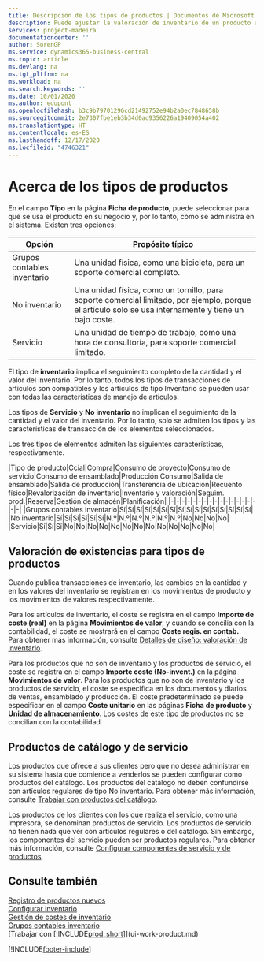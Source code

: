```yaml
---
title: Descripción de los tipos de productos | Documentos de Microsoft
description: Puede ajustar la valoración de inventario de un producto utilizando los métodos de costes FIFO o Promedio, por ejemplo, cuando los costes de producto cambien por motivos distintos de las transacciones.
services: project-madeira
documentationcenter: ''
author: SorenGP
ms.service: dynamics365-business-central
ms.topic: article
ms.devlang: na
ms.tgt_pltfrm: na
ms.workload: na
ms.search.keywords: ''
ms.date: 10/01/2020
ms.author: edupont
ms.openlocfilehash: b3c9b79701296cd21492752e94b2a0ec7848658b
ms.sourcegitcommit: 2e7307fbe1eb3b34d0ad9356226a19409054a402
ms.translationtype: HT
ms.contentlocale: es-ES
ms.lasthandoff: 12/17/2020
ms.locfileid: "4746321"
---
```

# <a name="about-item-types"></a>Acerca de los tipos de productos
En el campo **Tipo** en la página **Ficha de producto**, puede seleccionar para qué se usa el producto en su negocio y, por lo tanto, cómo se administra en el sistema. Existen tres opciones:

|Opción|Propósito típico|
|------|-----------|
|Grupos contables inventario|Una unidad física, como una bicicleta, para un soporte comercial completo.|
|No inventario|Una unidad física, como un tornillo, para soporte comercial limitado, por ejemplo, porque el artículo solo se usa internamente y tiene un bajo coste.|
|Servicio|Una unidad de tiempo de trabajo, como una hora de consultoría, para soporte comercial limitado.|

El tipo de **inventario** implica el seguimiento completo de la cantidad y el valor del inventario. Por lo tanto, todos los tipos de transacciones de artículos son compatibles y los artículos de tipo Inventario se pueden usar con todas las características de manejo de artículos.

Los tipos de **Servicio** y **No inventario** no implican el seguimiento de la cantidad y el valor del inventario. Por lo tanto, solo se admiten los tipos y las características de transacción de los elementos seleccionados.

Los tres tipos de elementos admiten las siguientes características, respectivamente.

|Tipo de producto|Ccial|Compra|Consumo de proyecto|Consumo de servicio|Consumo de ensamblado|Producción Consumo|Salida de ensamblado|Salida de producción|Transferencia de ubicación|Recuento físico|Revalorización de inventario|Inventario y valoración|Seguim. prod.|Reserva|Gestión de almacén|Planificación|
|-|-|-|-|-|-|-|-|-|-|-|-|-|-|-|-|-|-|
|Grupos contables inventario|Sí|Sí|Sí|Sí|Sí|Sí|Sí|Sí|Sí|Sí|Sí|Sí|Sí|Sí|Sí|Sí|
|No inventario|Sí|Sí|Sí|Sí|Sí|Sí|N.º|N.º|N.º|N.º|N.º|N.º|No|No|No|No|
|Servicio|Sí|Sí|Sí|No|No|No|No|No|No|No|No|No|No|No|No|No|

## <a name="costing-methods-for-types-of-items"></a>Valoración de existencias para tipos de productos
Cuando publica transacciones de inventario, las cambios en la cantidad y en los valores del inventario se registran en los movimientos de producto y los movimientos de valores respectivamente. 

Para los artículos de inventario, el coste se registra en el campo **Importe de coste (real)** en la página **Movimientos de valor**, y cuando se concilia con la contabilidad, el coste se mostrará en el campo **Coste regis. en contab.**. Para obtener más información, consulte [Detalles de diseño: valoración de inventario](design-details-inventory-costing.md).

Para los productos que no son de inventario y los productos de servicio, el coste se registra en el campo **Importe coste (No-invent.)** en la página **Movimientos de valor**. Para los productos que no son de inventario y los productos de servicio, el coste se especifica en los documentos y diarios de ventas, ensamblado y producción. El coste predeterminado se puede especificar en el campo **Coste unitario** en las páginas **Ficha de producto** y **Unidad de almacenamiento**. Los costes de este tipo de productos no se concilian con la contabilidad. 

## <a name="catalog-and-service-items"></a>Productos de catálogo y de servicio
Los productos que ofrece a sus clientes pero que no desea administrar en su sistema hasta que comience a venderlos se pueden configurar como productos del catálogo. Los productos del catálogo no deben confundirse con artículos regulares de tipo No inventario. Para obtener más información, consulte [Trabajar con productos del catálogo](inventory-how-work-nonstock-items.md).

Los productos de los clientes con los que realiza el servicio, como una impresora, se denominan productos de servicio. Los productos de servicio no tienen nada que ver con artículos regulares o del catálogo. Sin embargo, los componentes del servicio pueden ser productos regulares. Para obtener más información, consulte [Configurar componentes de servicio y de productos](service-how-setup-service-items.md).

## <a name="see-also"></a>Consulte también
[Registro de productos nuevos](inventory-how-register-new-items.md)  
[Configurar inventario](inventory-setup-inventory.md)  
[Gestión de costes de inventario](finance-manage-inventory-costs.md)  
[Grupos contables inventario](inventory-manage-inventory.md)  
[Trabajar con [!INCLUDE[prod_short](includes/prod_short.md)]](ui-work-product.md)


[!INCLUDE[footer-include](includes/footer-banner.md)]